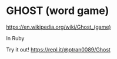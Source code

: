 # GHOST (word game)

https://en.wikipedia.org/wiki/Ghost_(game)

In Ruby

Try it out!
https://repl.it/@ptran0089/Ghost

